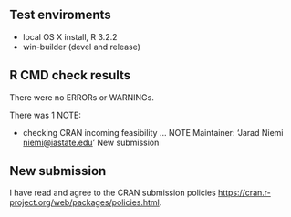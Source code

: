 ## Test enviroments
* local OS X install, R 3.2.2
* win-builder (devel and release)


## R CMD check results
There were no ERRORs or WARNINGs.

There was 1 NOTE:

* checking CRAN incoming feasibility ... NOTE
Maintainer: ‘Jarad Niemi <niemi@iastate.edu>’
New submission


## New submission

I have read and agree to the CRAN submission policies <https://cran.r-project.org/web/packages/policies.html>. 
